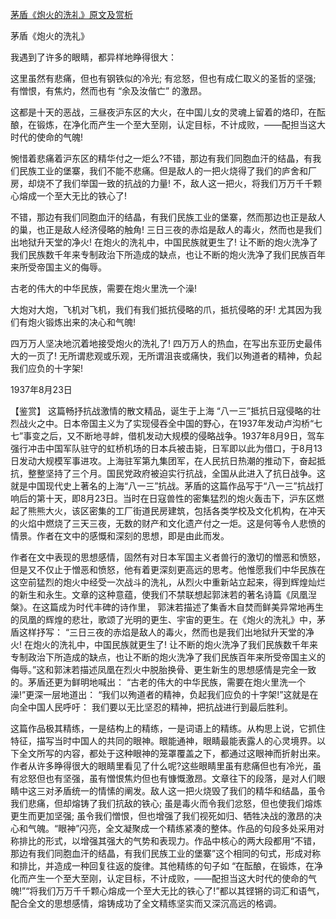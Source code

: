 [茅盾《炮火的洗礼》原文及赏析](https://www.vrrw.net/wx/10235.html)

茅盾《炮火的洗礼》

我遇到了许多的眼睛，都异样地睁得很大：

这里虽然有悲痛，但也有钢铁似的冷光; 有忿怒，但也有成仁取义的圣哲的坚强; 有憎恨，有焦灼，然而也有 “余及汝偕亡” 的激昂。

这都是十天的恶战，三昼夜沪东区的大火，在中国儿女的灵魂上留着的烙印，在酝酿，在锻炼，在净化而产生一个至大至刚，认定目标，不计成败，——配担当这大时代的使命的气魄!

惋惜着悲痛着沪东区的精华付之一炬么?不错，那边有我们同胞血汗的结晶，有我们民族工业的堡寨，我们不能不悲痛。但是敌人的一把火烧得了我们的庐舍和厂房，却烧不了我们举国一致的抗战的力量! 不，敌人这一把火，将我们万万千千颗心熔成一个至大无比的铁心了!

不错，那边有我们同胞血汗的结晶，有我们民族工业的堡寨，然而那边也正是敌人的巢，也正是敌人经济侵略的触角! 三日三夜的赤焰是敌人的毒火，然而也是我们出地狱升天堂的净火! 在炮火的洗礼中，中国民族就更生了! 让不断的炮火洗净了我们民族数千年来专制政治下所造成的缺点，也让不断的炮火洗净了我们民族百年来所受帝国主义的侮辱。

古老的伟大的中华民族，需要在炮火里洗一个澡!

大炮对大炮，飞机对飞机，我们有我们抵抗侵略的爪，抵抗侵略的牙! 尤其因为我们有炮火锻炼出来的决心和气魄!

四万万人坚决地沉着地接受炮火的洗礼了! 四万万人的热血，在写出东亚历史最伟大的一页了! 无所谓悲观或乐观，无所谓沮丧或痛快，我们以殉道者的精神，负起我们应负的十字架!

1937年8月23日



【鉴赏】 这篇畅抒抗战激情的散文精品，诞生于上海 “八一三”抵抗日寇侵略的壮烈战火之中。日本帝国主义为了实现侵吞全中国的野心，在1937年发动卢沟桥“七七”事变之后，又不断地寻衅，借机发动大规模的侵略战争。1937年8月9日，驾车强行冲击中国军队驻守的虹桥机场的日本兵被击毙，日军即以此为借口，于8月13日发动大规模军事进攻。上海驻军第九集团军，在人民抗日热潮的推动下，奋起抵抗，整整坚持了三个月。国民党政府被迫实行抗战，全国从此进入了抗日战争。这就是中国现代史上著名的上海“八一三”抗战。茅盾的这篇作品写于“八一三”抗战打响后的第十天，即8月23日。当时在日寇兽性的密集猛烈的炮火轰击下，沪东区燃起了熊熊大火，该区密集的工厂街道民房建筑，包括各类学校及文化机构，在冲天的火焰中燃烧了三天三夜，无数的财产和文化遗产付之一炬。这是何等令人悲愤的情景。作者在文中的感慨和深刻的思想，即是由此而发。

作者在文中表现的思想感情，固然有对日本军国主义者兽行的激切的憎恶和愤怒，但是又不仅止于憎恶和愤怒，他有着更深刻更高远的思考。他惟愿我们中华民族在这空前猛烈的炮火中经受一次战斗的洗礼，从烈火中重新站立起来，得到辉煌灿烂的新生和永生。文章的这种意蕴，使我们不禁联想起郭沫若的著名诗篇《凤凰湼槃》。在这篇成为时代丰碑的诗作里， 郭沫若描述了集香木自焚而鲜美异常地再生的凤凰的辉煌的悲壮，歌颂了光明的更生、宇宙的更生。在《炮火的洗礼》中，茅盾这样抒写： “三日三夜的赤焰是敌人的毒火，然而也是我们出地狱升天堂的净火! 在炮火的洗礼中，中国民族就更生了! 让不断的炮火洗净了我们民族数千年来专制政治下所造成的缺点，也让不断的炮火洗净了我们民族百年来所受帝国主义的侮辱。”这和郭沫若描述凤凰在烈火中脱胎换骨、更生新生的思想感情是完全一致的。茅盾还更为鲜明地喊出： “古老的伟大的中华民族，需要在炮火里洗一个澡!”更深一层地道出： “我们以殉道者的精神，负起我们应负的十字架!”这就是在向全中国人民呼吁： 我们要以无比坚忍的精神，把抗战进行到最后胜利。

这篇作品极其精练，一是结构上的精练，一是词语上的精练。从构思上说，它抓住特征，描写当时中国人的共同的眼神。眼能通神，眼睛最能表露人的心灵境界。以下全文所写的内容，都处于这种眼神的笼罩覆盖之下，都通过这眼神而折射出来。作者从许多睁得很大的眼睛里看见了什么呢?这些眼睛里虽有悲痛但也有冷光，虽有忿怒但也有坚强，虽有憎恨焦灼但也有慷慨激昂。文章往下的段落，是对人们眼睛中这三对矛盾统一的情愫的阐发。敌人这一把火烧毁了我们的精华和结晶，虽令我们悲痛，但却熔铸了我们抗敌的铁心; 虽是毒火而令我们忿怒，但也使我们熔炼更生而更加坚强; 虽令我们憎恨，但也增强了我们视死如归、牺牲决战的激昂的决心和气魄。“眼神”闪亮，全文凝聚成一个精练紧凑的整体。作品的句段多处采用对称排比的形式，以增强其强大的气势和表现力。作品中核心的两大段都用“不错，那边有我们同胞血汗的结晶，有我们民族工业的堡寨”这个相同的句式，形成对称和排比，并造成一种回复往返的旋律。其他精练的句子如 “在酝酿，在锻炼，在净化而产生一个至大至刚，认定目标，不计成败，——配担当这大时代的使命的气魄!”“将我们万万千千颗心熔成一个至大无比的铁心了!”都以其铿锵的词汇和语气，配合全文的思想感情，熔铸成功了全文精练坚实而又深沉高远的格调。

